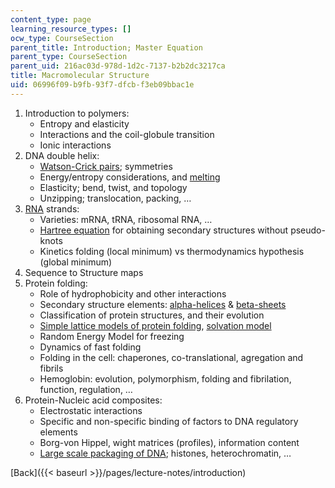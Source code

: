 ```yaml
---
content_type: page
learning_resource_types: []
ocw_type: CourseSection
parent_title: Introduction; Master Equation
parent_type: CourseSection
parent_uid: 216ac03d-978d-1d2c-7137-b2b2dc3217ca
title: Macromolecular Structure
uid: 06996f09-b9fb-93f7-dfcb-f3eb09bbac1e
---
```


1.  Introduction to polymers:
    *   Entropy and elasticity
    *   Interactions and the coil-globule transition
    *   Ionic interactions
2.  DNA double helix:
    *   [Watson-Crick pairs](http://online.itp.ucsb.edu/online/infobio01/tang/oh/02.html); symmetries
    *   Energy/entropy considerations, and [melting](http://online.itp.ucsb.edu/online/infobio01/tang/oh/03.html)
    *   Elasticity; bend, twist, and topology
    *   Unzipping; translocation, packing, …
3.  [RNA](http://en.wikipedia.org/wiki/RNA) strands:
    *   Varieties: mRNA, tRNA, ribosomal RNA, …
    *   [Hartree equation](http://online.itp.ucsb.edu/online/infobio01/bundschuh1/oh/115.html) for obtaining secondary structures without pseudo-knots
    *   Kinetics folding (local minimum) vs thermodynamics hypothesis (global minimum)
4.  Sequence to Structure maps
5.  Protein folding:
    *   Role of hydrophobicity and other interactions
    *   Secondary structure elements: [alpha-helices](http://online.itp.ucsb.edu/online/infobio01/stormo2/oh/307.html) & [beta-sheets](http://online.itp.ucsb.edu/online/infobio01/stormo2/oh/308.html)
    *   Classification of protein structures, and their evolution
    *   [Simple lattice models of protein folding](http://online.itp.ucsb.edu/online/infobio01/dill/oh/02.html), [solvation model](http://online.itp.ucsb.edu/online/infobio01/tang1/oh/15.html)
    *   Random Energy Model for freezing
    *   Dynamics of fast folding
    *   Folding in the cell: chaperones, co-translational, agregation and fibrils
    *   Hemoglobin: evolution, polymorphism, folding and fibrilation, function, regulation, …
6.  Protein-Nucleic acid composites:
    *   Electrostatic interactions
    *   Specific and non-specific binding of factors to DNA regulatory elements
    *   Borg-von Hippel, wight matrices (profiles), information content
    *   [Large scale packaging of DNA](http://online.itp.ucsb.edu/online/infobio01/stormo/oh/10.html); histones, heterochromatin, …

[Back]({{< baseurl >}}/pages/lecture-notes/introduction)